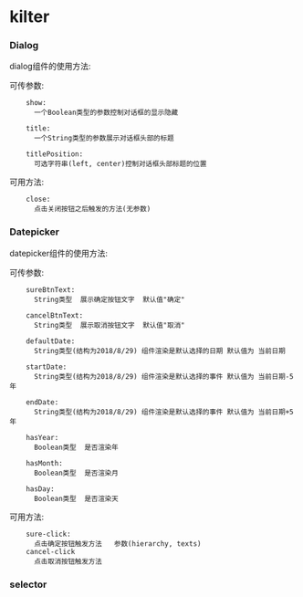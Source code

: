 # kilter

### Dialog
dialog组件的使用方法:

可传参数:

        show:
          一个Boolean类型的参数控制对话框的显示隐藏

        title:   
          一个String类型的参数展示对话框头部的标题

        titlePosition:
          可选字符串(left, center)控制对话框头部标题的位置

可用方法:

        close:
          点击关闭按钮之后触发的方法(无参数)

### Datepicker
datepicker组件的使用方法:

可传参数:

        sureBtnText:
          String类型  展示确定按钮文字  默认值"确定"

        cancelBtnText:
          String类型  展示取消按钮文字  默认值"取消"
        
        defaultDate:
          String类型(结构为2018/8/29) 组件渲染是默认选择的日期 默认值为 当前日期

        startDate:
          String类型(结构为2018/8/29) 组件渲染是默认选择的事件 默认值为 当前日期-5年

        endDate:
          String类型(结构为2018/8/29) 组件渲染是默认选择的事件 默认值为 当前日期+5年

        hasYear:
          Boolean类型  是否渲染年

        hasMonth:
          Boolean类型  是否渲染月

        hasDay:
          Boolean类型  是否渲染天

可用方法:

        sure-click:
          点击确定按钮触发方法   参数(hierarchy, texts)
        cancel-click
          点击取消按钮触发方法

### selector
        

          